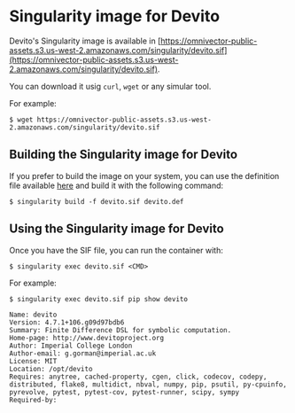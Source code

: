 # Singularity image for Devito

Devito's Singularity image is available in [https://omnivector-public-assets.s3.us-west-2.amazonaws.com/singularity/devito.sif](https://omnivector-public-assets.s3.us-west-2.amazonaws.com/singularity/devito.sif).

You can download it usig `curl`, `wget` or any simular tool.

For example:

```
$ wget https://omnivector-public-assets.s3.us-west-2.amazonaws.com/singularity/devito.sif
```

## Building the Singularity image for Devito

If you prefer to build the image on your system, you can use the definition file available [here](devito.def) and build it with the following command:

```
$ singularity build -f devito.sif devito.def
```

## Using the Singularity image for Devito

Once you have the SIF file, you can run the container with:

```
$ singularity exec devito.sif <CMD>
```

For example:

```
$ singularity exec devito.sif pip show devito

Name: devito
Version: 4.7.1+106.g09d97bdb6
Summary: Finite Difference DSL for symbolic computation.
Home-page: http://www.devitoproject.org
Author: Imperial College London
Author-email: g.gorman@imperial.ac.uk
License: MIT
Location: /opt/devito
Requires: anytree, cached-property, cgen, click, codecov, codepy, distributed, flake8, multidict, nbval, numpy, pip, psutil, py-cpuinfo, pyrevolve, pytest, pytest-cov, pytest-runner, scipy, sympy
Required-by: 
```
